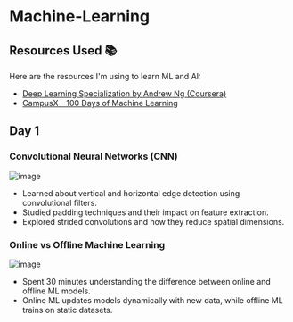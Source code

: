 # Machine-Learning


## Resources Used 📚  
Here are the resources I'm using to learn ML and AI:  

- [Deep Learning Specialization by Andrew Ng (Coursera)](https://www.coursera.org/specializations/deep-learning)  
- [CampusX - 100 Days of Machine Learning](https://github.com/campusx-official/100-days-of-machine-learning)  


## Day 1

### Convolutional Neural Networks (CNN)

![image](https://github.com/user-attachments/assets/ee66db02-8d5f-4af1-8e99-9f5bbd173aab)

- Learned about vertical and horizontal edge detection using convolutional filters.
- Studied padding techniques and their impact on feature extraction.
- Explored strided convolutions and how they reduce spatial dimensions.

### Online vs Offline Machine Learning

![image](https://github.com/user-attachments/assets/d269729c-e22d-4ded-a340-35c88f44b280)


- Spent 30 minutes understanding the difference between online and offline ML models.
- Online ML updates models dynamically with new data, while offline ML trains on static datasets.
